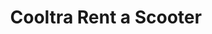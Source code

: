 ---
title: "Cooltra Rent a Scooter"
url: /sant-antoni-de-portmany/cooltra-rent-a-scooter/
shop: motocicleta
---